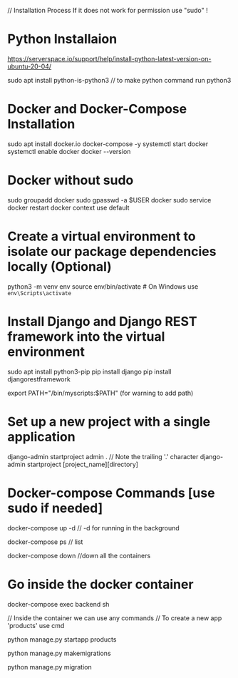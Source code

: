 // Installation Process
If it does not work for permission use "sudo" !

# Python Installaion

https://serverspace.io/support/help/install-python-latest-version-on-ubuntu-20-04/

sudo apt install python-is-python3 // to make python command run python3

# Docker and Docker-Compose Installation

sudo apt install docker.io docker-compose -y
systemctl start docker
systemctl enable docker
docker --version

# Docker without sudo

sudo groupadd docker
sudo gpasswd -a $USER docker
sudo service docker restart
docker context use default

# Create a virtual environment to isolate our package dependencies locally (Optional)

python3 -m venv env
source env/bin/activate # On Windows use `env\Scripts\activate`

# Install Django and Django REST framework into the virtual environment

sudo apt install python3-pip
pip install django
pip install djangorestframework

export PATH="/bin/myscripts:$PATH" (for warning to add path)

# Set up a new project with a single application

django-admin startproject admin . // Note the trailing '.' character django-admin startproject [project_name][directory]

# Docker-compose Commands [use sudo if needed]

docker-compose up -d  // -d for running in the background 

docker-compose ps // list

docker-compose down //down all the containers

# Go inside the docker container

docker-compose exec backend sh

// Inside the container we can use any commands
// To create a new app 'products' use cmd

python manage.py startapp products

python manage.py makemigrations

python manage.py migration